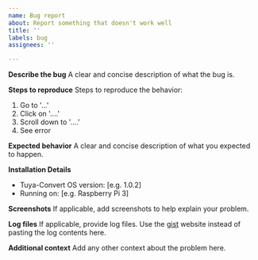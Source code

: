 ```yaml
---
name: Bug report
about: Report something that doesn't work well
title: ''
labels: bug
assignees: ''

---
```


**Describe the bug**
A clear and concise description of what the bug is.

**Steps to reproduce**
Steps to reproduce the behavior:
1. Go to '...'
2. Click on '....'
3. Scroll down to '....'
4. See error

**Expected behavior**
A clear and concise description of what you expected to happen.

**Installation Details**
 - Tuya-Convert OS version: [e.g. 1.0.2]
 - Running on: [e.g. Raspberry Pi 3]

**Screenshots**
If applicable, add screenshots to help explain your problem.

**Log files**
If applicable, provide log files. Use the [gist](https://gist.github.com/) website instead of pasting the log contents here.

**Additional context**
Add any other context about the problem here.

